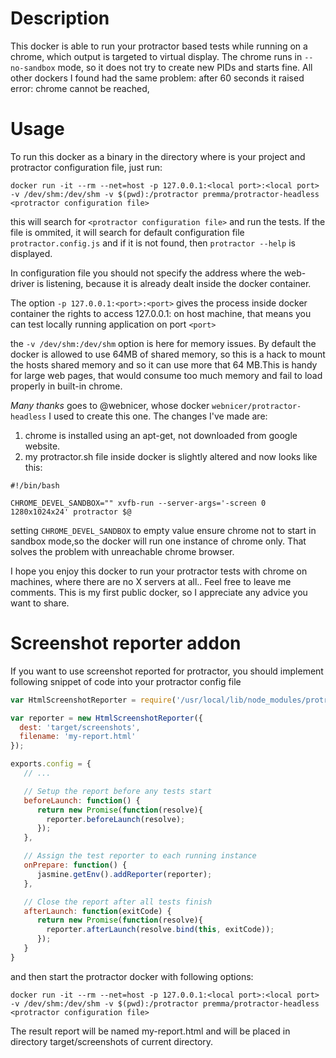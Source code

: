 # Description 

This docker is able to run your protractor based tests while running on a chrome, which output is targeted to virtual display. The chrome runs in ```--no-sandbox``` mode, so it does not try to create new PIDs and starts fine. All other dockers I found had the same problem: after 60 seconds it raised error: chrome cannot be reached,

# Usage
To run this docker as a binary in the directory where is your project and protractor configuration file, just run:
```shell
docker run -it --rm --net=host -p 127.0.0.1:<local port>:<local port> -v /dev/shm:/dev/shm -v $(pwd):/protractor premma/protractor-headless <protractor configuration file>
```
 
this will search for ```<protractor configuration file>``` and run the tests. If the file is ommited, it will search for default configuration file ```protractor.config.js``` and if it is not found, then ```protractor --help``` is displayed.

In configuration file you should not specify the address where the web-driver is listening, because it is already dealt inside the docker container.

The option ```-p 127.0.0.1:<port>:<port>``` gives the process inside docker container the rights to access 127.0.0.1:<port> on host machine, that means you can test locally running application on port ```<port>```

the ```-v /dev/shm:/dev/shm``` option is here for memory issues. By default the docker is allowed to use 64MB of shared memory, so this is a hack to mount the hosts shared memory and so it can use more that 64 MB.This is handy for large web pages, that would consume too much memory and fail to load properly in built-in chrome.

*Many thanks* goes to @webnicer, whose docker ```webnicer/protractor-headless``` I used to create this one. The changes I've made are:

1) chrome is installed using an apt-get, not downloaded from google website.
2) my protractor.sh file inside docker is slightly altered and now looks like this:
```shell
#!/bin/bash

CHROME_DEVEL_SANDBOX="" xvfb-run --server-args='-screen 0 1280x1024x24' protractor $@

``` 

  setting ```CHROME_DEVEL_SANDBOX``` to empty value ensure chrome not to start in sandbox mode,so the docker will run one instance of chrome only. That solves the problem with unreachable chrome browser.

I hope you enjoy this docker to run your protractor tests with chrome on machines, where there are no X servers at all.. Feel free to leave me comments. This is my first public docker, so I appreciate any advice you want to share.

# Screenshot reporter addon
If you want to use screenshot reported for protractor, you should implement following snippet of code into your protractor config file
```javascript
var HtmlScreenshotReporter = require('/usr/local/lib/node_modules/protractor-jasmine2-screenshot-reporter');

var reporter = new HtmlScreenshotReporter({
  dest: 'target/screenshots',
  filename: 'my-report.html'
});

exports.config = {
   // ...

   // Setup the report before any tests start
   beforeLaunch: function() {
      return new Promise(function(resolve){
        reporter.beforeLaunch(resolve);
      });
   },

   // Assign the test reporter to each running instance
   onPrepare: function() {
      jasmine.getEnv().addReporter(reporter);
   },

   // Close the report after all tests finish
   afterLaunch: function(exitCode) {
      return new Promise(function(resolve){
        reporter.afterLaunch(resolve.bind(this, exitCode));
      });
   }
}
```
and then start the protractor docker with following options:
```shell
docker run -it --rm --net=host -p 127.0.0.1:<local port>:<local port> -v /dev/shm:/dev/shm -v $(pwd):/protractor premma/protractor-headless <protractor configuration file>
```
The result report will be named my-report.html and will be placed in directory target/screenshots of current directory.
